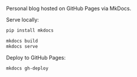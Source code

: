 Personal blog hosted on GitHub Pages via MkDocs.

Serve locally:
```bash
pip install mkdocs

mkdocs build
mkdocs serve
```

Deploy to GitHub Pages:
```bash
mkdocs gh-deploy
```